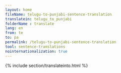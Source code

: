 ```yaml
---
layout: home
fileName: telugu-to-punjabi-sentence-translation
translatein: telugu_to_punjabi
folderName : translate
lang: en
from: te
to: pa
permalink: /telugu-to-punjabi-sentence-translation
tool: sentence-translations
nointernationalization: true
---
```

{% include section/translateinto.html %}

